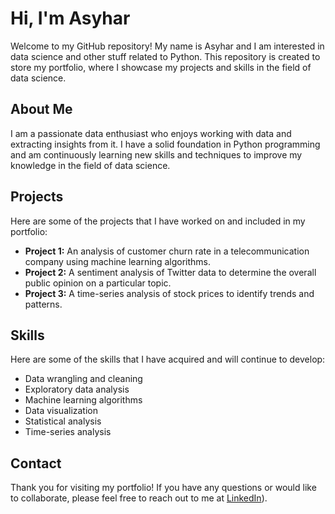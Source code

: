 # Hi, I'm Asyhar

Welcome to my GitHub repository! My name is Asyhar and I am interested in data science and other stuff related to Python. This repository is created to store my portfolio, where I showcase my projects and skills in the field of data science.

## About Me

I am a passionate data enthusiast who enjoys working with data and extracting insights from it. I have a solid foundation in Python programming and am continuously learning new skills and techniques to improve my knowledge in the field of data science. 

## Projects

Here are some of the projects that I have worked on and included in my portfolio:

- **Project 1:** An analysis of customer churn rate in a telecommunication company using machine learning algorithms.
- **Project 2:** A sentiment analysis of Twitter data to determine the overall public opinion on a particular topic.
- **Project 3:** A time-series analysis of stock prices to identify trends and patterns.

## Skills

Here are some of the skills that I have acquired and will continue to develop:

- Data wrangling and cleaning
- Exploratory data analysis
- Machine learning algorithms
- Data visualization
- Statistical analysis
- Time-series analysis

## Contact

Thank you for visiting my portfolio! If you have any questions or would like to collaborate, please feel free to reach out to me at <a href='linked.in/muhasyhar'>LinkedIn</a>).
